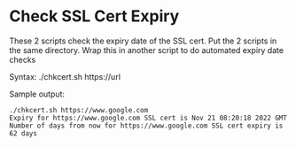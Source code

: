 # Check SSL Cert Expiry

These 2 scripts check the expiry date of the SSL cert. Put the 2 scripts in the same directory. Wrap this in another script to do automated expiry date checks

Syntax: ./chkcert.sh https://url

Sample output:

	./chkcert.sh https://www.google.com
	Expiry for https://www.google.com SSL cert is Nov 21 08:20:18 2022 GMT
	Number of days from now for https://www.google.com SSL cert expiry is 62 days
